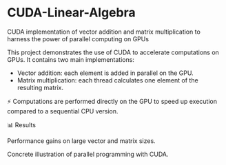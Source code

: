# CUDA-Linear-Algebra
CUDA implementation of vector addition and matrix multiplication to harness the power of parallel computing on GPUs


This project demonstrates the use of CUDA to accelerate computations on GPUs.
It contains two main implementations:

- Vector addition: each element is added in parallel on the GPU.
- Matrix multiplication: each thread calculates one element of the resulting matrix.

⚡ Computations are performed directly on the GPU to speed up execution compared to a sequential CPU version.

📊 Results

Performance gains on large vector and matrix sizes.

Concrete illustration of parallel programming with CUDA.
